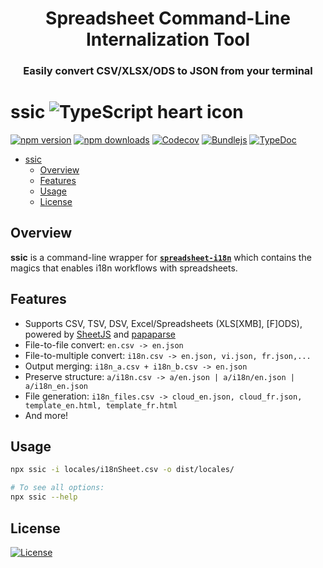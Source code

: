 <div align="center">

<h1>Spreadsheet Command-Line Internalization Tool</h1>

<h3>Easily convert CSV/XLSX/ODS to JSON from your terminal</h3>

</div>

# ssic ![TypeScript heart icon](https://img.shields.io/badge/♡-%23007ACC.svg?logo=typescript&logoColor=white)

[![npm version][npm-version-src]][npm-version-href]
[![npm downloads][npm-downloads-src]][npm-downloads-href]
[![Codecov][codecov-src]][codecov-href]
[![Bundlejs][bundlejs-src]][bundlejs-href]
[![TypeDoc][TypeDoc-src]][TypeDoc-href]

* [ssic ](#ssic-)
  * [Overview](#overview)
  * [Features](#features)
  * [Usage](#usage)
  * [License](#license)

## Overview

**ssic** is a command-line wrapper for [**`spreadsheet-i18n`**](https://github.com/NamesMT/spreadsheet-i18n--mono/blob/main/libs/spreadsheet-i18n) which contains the magics that enables i18n workflows with spreadsheets.

## Features

+ Supports CSV, TSV, DSV, Excel/Spreadsheets (XLS[XMB], [F]ODS), powered by [SheetJS](https://sheetjs.com/) and [papaparse](https://www.papaparse.com/)
+ File-to-file convert: `en.csv -> en.json`
+ File-to-multiple convert: `i18n.csv -> en.json, vi.json, fr.json,...`
+ Output merging: `i18n_a.csv + i18n_b.csv -> en.json`
+ Preserve structure: `a/i18n.csv -> a/en.json | a/i18n/en.json | a/i18n_en.json`
+ File generation: `i18n_files.csv -> cloud_en.json, cloud_fr.json, template_en.html, template_fr.html`
+ And more!

## Usage

```sh
npx ssic -i locales/i18nSheet.csv -o dist/locales/

# To see all options:
npx ssic --help
```

## License

[![License][license-src]][license-href]

<!-- Badges -->

[npm-version-src]: https://img.shields.io/npm/v/ssic?labelColor=18181B&color=F0DB4F
[npm-version-href]: https://npmjs.com/package/ssic
[npm-downloads-src]: https://img.shields.io/npm/dm/ssic?labelColor=18181B&color=F0DB4F
[npm-downloads-href]: https://npmjs.com/package/ssic
[codecov-src]: https://img.shields.io/codecov/c/gh/namesmt/spreadsheet-i18n--mono/main?labelColor=18181B&color=F0DB4F&flag=ssic
[codecov-href]: https://codecov.io/gh/namesmt/spreadsheet-i18n--mono
[license-src]: https://img.shields.io/github/license/namesmt/ssic.svg?labelColor=18181B&color=F0DB4F
[license-href]: https://github.com/namesmt/ssic/blob/main/LICENSE
[bundlejs-src]: https://img.shields.io/bundlejs/size/ssic?labelColor=18181B&color=F0DB4F
[bundlejs-href]: https://bundlejs.com/?q=ssic
[jsDocs-src]: https://img.shields.io/badge/Check_out-jsDocs.io---?labelColor=18181B&color=F0DB4F
[jsDocs-href]: https://www.jsdocs.io/package/ssic
[TypeDoc-src]: https://img.shields.io/badge/Check_out-TypeDoc---?labelColor=18181B&color=F0DB4F
[TypeDoc-href]: https://namesmt.github.io/ssic/

